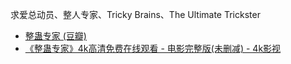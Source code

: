 求爱总动员、整人专家、Tricky Brains、The Ultimate Trickster
- [整蛊专家 (豆瓣)](https://movie.douban.com/subject/1299680/)
- [《整蛊专家》4k高清免费在线观看 - 电影完整版(未删减) - 4k影视](https://www.4kvm.pro/movies/zgzj)
